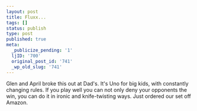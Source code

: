 ```yaml
---
layout: post
title: Fluxx...
tags: []
status: publish
type: post
published: true
meta:
  _publicize_pending: '1'
  ljID: '700'
  original_post_id: '741'
  _wp_old_slug: '741'
---
```

Glen and April broke this out at Dad's.  It's Uno for big kids, with constantly changing rules.  If you play well you can not only deny your opponents the win, you can do it in ironic and knife-twisting ways.  Just ordered our set off Amazon.
